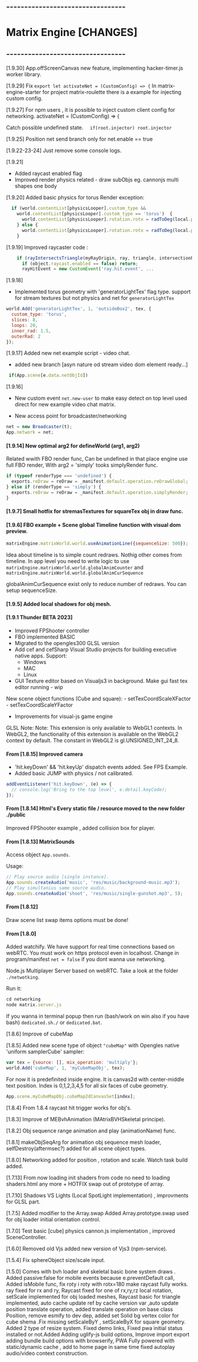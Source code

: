 ## ---------------------------------
# Matrix Engine [CHANGES]
## ---------------------------------

[1.9.30] App.offScreenCanvas new feature,
         implementing hacker-timer.js worker library.

[1.9.29] Fix `export let activateNet = (CustomConfig) => {`
         In matrix-engine-starter for project matrix-roulette there is a example for injecting custom config.

[1.9.27] 
 For npm users , it is possible to inject custom client config for networking.
 activateNet = (CustomConfig) => {

 Catch possible undefined state.
```   if(root.injector) root.injector ```

[1.9.25] Position net send branch only for net.enable == true

[1.9.22-23-24] Just remove some console logs.

[1.9.21] 
 - Added raycast enabled flag
 - Improved render physics related - draw subObjs eg. cannonjs multi shapes one body

[1.9.20] Added basic physics for torus
Render exception:
```js
  if (world.contentList[physicsLooper].custom_type &&
    world.contentList[physicsLooper].custom_type == 'torus')  {
      world.contentList[physicsLooper].rotation.rotx = radToDeg(local.physics.currentBody.quaternion.toAxisAngle()[1]) + 90;
    } else {
      world.contentList[physicsLooper].rotation.rotx = radToDeg(local.physics.currentBody.quaternion.toAxisAngle()[1]);
    }
```

[1.9.19]
Improved raycaster code :

```js
    if (rayIntersectsTriangle(myRayOrigin, ray, triangle, intersectionPoint, object.position)) {
      if (object.raycast.enabled == false) return;
      rayHitEvent = new CustomEvent('ray.hit.event', ...
```

[1.9.18]

- Implemented torus geometry with 'generatorLightTex' flag type.
  support for stream textures but not physics and net for `generatorLightTex`

```js
world.Add('generatorLightTex', 1, 'outsideBox2', tex, {
  custom_type: 'torus',
  slices: 8,
  loops: 20,
  inner_rad: 1.5,
  outerRad: 2
});
```

[1.9.17]
Added new net example script - video chat.

- added new branch [asyn nature od stream video dom element ready...]

```js
 if(App.scene[e.data.netObjId])
```

[1.9.16]

- New custom event `net.new-user` to make easy detect on top level
  used direct for new example video chat matrix.

- New access point for broadcaster/networking

```js
net = new Broadcaster(t);
App.network = net;
```

#### [1.9.14] New optimal arg2 for defineWorld (arg1, arg2)

Related wwith FBO render func,
Can be undefined in that place engine use full FBO render,
With arg2 = 'simply' tooks simplyRender func.

```js
if (typeof renderType === 'undefined') {
  exports.reDraw = reDraw = _manifest.default.operation.reDrawGlobal;
} else if (renderType == 'simply') {
  exports.reDraw = reDraw = _manifest.default.operation.simplyRender;
}
```

#### [1.9.7] Small hotfix for stremasTextures for squareTex obj in draw func.

#### [1.9.6] FBO example + Scene global Timeline function with visual dom preview.

```js
matrixEngine.matrixWorld.world.useAnimationLine({sequenceSize: 500});
```

Idea about timeline is to simple count redraws. Nothig other comes from timeline.
In app level you need to write logic to use
`matrixEngine.matrixWorld.world.globalAnimCounter` and
`matrixEngine.matrixWorld.world.globalAnimCurSequence`

globalAnimCurSequence exist only to reduce number of redraws.
You can setup sequenceSize.

#### [1.9.5] Added local shadows for obj mesh.

#### [1.9.1 Thunder BETA 2023]

- Improved FPShooter controller
- FBO implemented BASIC
- Migrated to the opengles300 GLSL version
- Add cef and cefSharp Visual Studio projects for building executive native apps.
  Support:
  - Windows
  - MAC
  - Linux
- GUI Texture editor based on Visualjs3 in background.
  Make gui fast tex editor running - wip

New scene object functions (Cube and square): - setTexCoordScaleXFactor - setTexCoordScaleYFactor

- Improvements for visual-js game engine

GLSL Note:
Note: This extension is only available to WebGL1 contexts. In WebGL2, the functionality of this extension is available on the WebGL2 context by default. The constant in WebGL2 is gl.UNSIGNED_INT_24_8.

#### From [1.8.15] Improved camera

- 'hit.keyDown' && 'hit.keyUp' dispatch events added. See FPS Example.
- Added basic JUMP with physics / not calibrated.

```js
addEventListener('hit.keyDown', (e) => {
  // console.log('Bring to the top level', e.detail.keyCode);
});
```

#### From [1.8.14] Html's Every static file / resource moved to the new folder ./public

Improved FPShooter example , added collision box for player.

#### From [1.8.13] MatrixSounds

Access object `App.sounds`.

Usage:

```js
// Play source audio [single instance].
App.sounds.createAudio('music', 'res/music/background-music.mp3');
// Play simultanius same source audio.
App.sounds.createAudio('shoot', 'res/music/single-gunshot.mp3', 5);
```

#### From [1.8.12]

Draw scene list swap items options must be done!

#### From [1.8.0]

Added watchify.
We have support for real time connections based on webRTC.
You must work on https protocol even in localhost.
Change in program/manifest `net = false` if you dont wanna use networking.

Node.js Multiplayer Server based on webRTC. Take a look at the folder `./netwotking`.

Run it:

```js
cd networking
node matrix.server.js
```

If you wanna in terminal popup then run (bash/work on win also if you have bash) `dedicated.sh./`
or `dedicated.bat`.

[1.8.6] Improve of cubeMap

[1.8.5] Added new scene type of object `"cubeMap"` with Opengles native 'uniform samplerCube' sampler:

```js
var tex = {source: [], mix_operation: 'multiply'};
world.Add('cubeMap', 1, 'myCubeMapObj', tex);
```

For now it is predefinited inside engine.
It is canvas2d with center-middle text position.
Index is 0,1,2,3,4,5 for all six faces of cube geometry.

```js
App.scene.myCubeMapObj.cubeMap2dCanvasSet[index];
```

[1.8.4] From 1.8.4 raycast hit trigger works for obj's.

[1.8.3] Improve of MEBvhAnimation (MAtrixBVHSkeletal principe).

[1.8.2] Obj sequence range animation and play (animationName) func.

[1.8.1] makeObjSeqArg for animation obj sequence mesh loader, selfDestroy(aftermsec?) added for all scene object types.

[1.8.0] Networking added for position , rotation and scale. Watch task build added.

[1.7.13] From now loading init shaders from code no need to loading shaders.html any more + HOTFIX swap out of prototype of array.

[1.7.10] Shadows VS Lights (Local SpotLight implementation) , improvments for GLSL part.

[1.7.5] Added modifier to the Array.swap Added Array.prototype.swap used for obj loader initial orientation control.

[1.7.0] Test basic [cube] physics cannon.js implementation , improved SceneController.

[1.6.0] Removed old Vjs added new version of Vjs3 (npm-service).

[1.5.4] Fix sphereObject size/scale input.

[1.5.0] Comes with bvh loader and skeletal basic bone system draws . Added passive:false for mobile events because e.preventDefault call, Added isMobile func, fix roty i roty with rotx=180 make raycast fully works. ray fixed for rx and ry, Raycast fixed for one of rx,ry,rz local rotation, setScale implemented for obj loaded meshes, Raycast basic for triangle implemented, auto cache update ref by cache version var ,auto update position translate operation, added translate operation on base class Position, remove esmify to dev dep, added set Solid bg vertex color for cube shema .Fix missing setScaleByY , setScaleByX for square geometry. Added 2 type of resize system. Fixed demo links, Fixed pwa initial status installed or not.Added Adding uglify-js build options, Improve import export adding bundle build options with browserify, PWA Fully powered with static/dynamic cache , add to home page in same time fixed autoplay audio/video context construction.
